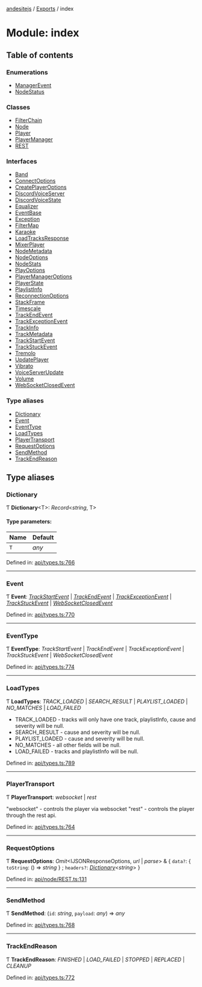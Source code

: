 [andesitejs](../README.md) / [Exports](../modules.md) / index

# Module: index

## Table of contents

### Enumerations

- [ManagerEvent](../enums/index.managerevent.md)
- [NodeStatus](../enums/index.nodestatus.md)

### Classes

- [FilterChain](../classes/index.filterchain.md)
- [Node](../classes/index.node.md)
- [Player](../classes/index.player.md)
- [PlayerManager](../classes/index.playermanager.md)
- [REST](../classes/index.rest.md)

### Interfaces

- [Band](../interfaces/index.band.md)
- [ConnectOptions](../interfaces/index.connectoptions.md)
- [CreatePlayerOptions](../interfaces/index.createplayeroptions.md)
- [DiscordVoiceServer](../interfaces/index.discordvoiceserver.md)
- [DiscordVoiceState](../interfaces/index.discordvoicestate.md)
- [Equalizer](../interfaces/index.equalizer.md)
- [EventBase](../interfaces/index.eventbase.md)
- [Exception](../interfaces/index.exception.md)
- [FilterMap](../interfaces/index.filtermap.md)
- [Karaoke](../interfaces/index.karaoke.md)
- [LoadTracksResponse](../interfaces/index.loadtracksresponse.md)
- [MixerPlayer](../interfaces/index.mixerplayer.md)
- [NodeMetadata](../interfaces/index.nodemetadata.md)
- [NodeOptions](../interfaces/index.nodeoptions.md)
- [NodeStats](../interfaces/index.nodestats.md)
- [PlayOptions](../interfaces/index.playoptions.md)
- [PlayerManagerOptions](../interfaces/index.playermanageroptions.md)
- [PlayerState](../interfaces/index.playerstate.md)
- [PlaylistInfo](../interfaces/index.playlistinfo.md)
- [ReconnectionOptions](../interfaces/index.reconnectionoptions.md)
- [StackFrame](../interfaces/index.stackframe.md)
- [Timescale](../interfaces/index.timescale.md)
- [TrackEndEvent](../interfaces/index.trackendevent.md)
- [TrackExceptionEvent](../interfaces/index.trackexceptionevent.md)
- [TrackInfo](../interfaces/index.trackinfo.md)
- [TrackMetadata](../interfaces/index.trackmetadata.md)
- [TrackStartEvent](../interfaces/index.trackstartevent.md)
- [TrackStuckEvent](../interfaces/index.trackstuckevent.md)
- [Tremolo](../interfaces/index.tremolo.md)
- [UpdatePlayer](../interfaces/index.updateplayer.md)
- [Vibrato](../interfaces/index.vibrato.md)
- [VoiceServerUpdate](../interfaces/index.voiceserverupdate.md)
- [Volume](../interfaces/index.volume.md)
- [WebSocketClosedEvent](../interfaces/index.websocketclosedevent.md)

### Type aliases

- [Dictionary](index.md#dictionary)
- [Event](index.md#event)
- [EventType](index.md#eventtype)
- [LoadTypes](index.md#loadtypes)
- [PlayerTransport](index.md#playertransport)
- [RequestOptions](index.md#requestoptions)
- [SendMethod](index.md#sendmethod)
- [TrackEndReason](index.md#trackendreason)

## Type aliases

### Dictionary

Ƭ **Dictionary**<T\>: *Record*<*string*, T\>

#### Type parameters:

Name | Default |
------ | ------ |
`T` | *any* |

Defined in: [api/types.ts:766](https://github.com/Lavaclient/andesite/blob/7241e28/src/api/types.ts#L766)

___

### Event

Ƭ **Event**: [*TrackStartEvent*](../interfaces/api/types.trackstartevent.md) \| [*TrackEndEvent*](../interfaces/api/types.trackendevent.md) \| [*TrackExceptionEvent*](../interfaces/api/types.trackexceptionevent.md) \| [*TrackStuckEvent*](../interfaces/api/types.trackstuckevent.md) \| [*WebSocketClosedEvent*](../interfaces/api/types.websocketclosedevent.md)

Defined in: [api/types.ts:770](https://github.com/Lavaclient/andesite/blob/7241e28/src/api/types.ts#L770)

___

### EventType

Ƭ **EventType**: *TrackStartEvent* \| *TrackEndEvent* \| *TrackExceptionEvent* \| *TrackStuckEvent* \| *WebSocketClosedEvent*

Defined in: [api/types.ts:774](https://github.com/Lavaclient/andesite/blob/7241e28/src/api/types.ts#L774)

___

### LoadTypes

Ƭ **LoadTypes**: *TRACK_LOADED* \| *SEARCH_RESULT* \| *PLAYLIST_LOADED* \| *NO_MATCHES* \| *LOAD_FAILED*

- TRACK_LOADED - tracks will only have one track, playlistInfo, cause and severity will be null.
- SEARCH_RESULT - cause and severity will be null.
- PLAYLIST_LOADED - cause and severity will be null.
- NO_MATCHES - all other fields will be null.
- LOAD_FAILED - tracks and playlistInfo will be null.

Defined in: [api/types.ts:789](https://github.com/Lavaclient/andesite/blob/7241e28/src/api/types.ts#L789)

___

### PlayerTransport

Ƭ **PlayerTransport**: *websocket* \| *rest*

"websocket" - controls the player via websocket
"rest"      - controls the player through the rest api.

Defined in: [api/types.ts:764](https://github.com/Lavaclient/andesite/blob/7241e28/src/api/types.ts#L764)

___

### RequestOptions

Ƭ **RequestOptions**: *Omit*<IJSONResponseOptions, *url* \| *parse*\> & { `data?`: { `toString`: () => *string*  } ; `headers?`: [*Dictionary*](api_types.md#dictionary)<*string*\>  }

Defined in: [api/node/REST.ts:131](https://github.com/Lavaclient/andesite/blob/7241e28/src/api/node/REST.ts#L131)

___

### SendMethod

Ƭ **SendMethod**: (`id`: *string*, `payload`: *any*) => *any*

Defined in: [api/types.ts:768](https://github.com/Lavaclient/andesite/blob/7241e28/src/api/types.ts#L768)

___

### TrackEndReason

Ƭ **TrackEndReason**: *FINISHED* \| *LOAD_FAILED* \| *STOPPED* \| *REPLACED* \| *CLEANUP*

Defined in: [api/types.ts:772](https://github.com/Lavaclient/andesite/blob/7241e28/src/api/types.ts#L772)
